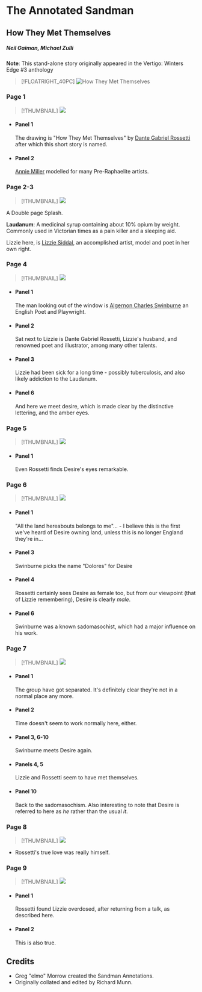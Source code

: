 # The Annotated Sandman

## How They Met Themselves

##### Neil Gaiman, Michael Zulli

**Note**: This stand-alone story originally appeared in the Vertigo: Winters Edge #3 anthology

> [!FLOATRIGHT_40PC] ![How They Met Themselves](images/HowTheyMetThemselves.jpg)

### Page 1

> [!THUMBNAIL] ![](thumbnails/sandman-how-met/page01.jpg)

- #### Panel 1

  The drawing is "How They Met Themselves" by [Dante Gabriel Rossetti](https://en.wikipedia.org/wiki/Dante_Gabriel_Rossetti) after which this short story is named.

- #### Panel 2

  [Annie Miller](https://en.wikipedia.org/wiki/Annie_Miller) modelled for many Pre-Raphaelite artists.

### Page 2-3

> [!THUMBNAIL] ![](thumbnails/sandman-how-met/page02-03.jpg)

A Double page Splash.

**Laudanum**: A medicinal syrup containing about 10% opium by weight. Commonly used in Victorian times as a pain killer and a sleeping aid.

Lizzie here, is [Lizzie Siddal](https://en.wikipedia.org/wiki/Elizabeth_Siddal), an accomplished artist, model and poet in her own right.

### Page 4

> [!THUMBNAIL] ![](thumbnails/sandman-how-met/page04.jpg)

- #### Panel 1

  The man looking out of the window is [Algernon Charles Swinburne](https://en.wikipedia.org/wiki/Algernon_Charles_Swinburne) an English Poet and Playwright.

- #### Panel 2

  Sat next to Lizzie is Dante Gabriel Rossetti, Lizzie's husband, and renowned poet and illustrator, among many other talents.

- #### Panel 3

  Lizzie had been sick for a long time - possibly tuberculosis, and also likely addiction to the Laudanum.

- #### Panel 6
  And here we meet desire, which is made clear by the distinctive lettering, and the amber eyes.

### Page 5

> [!THUMBNAIL] ![](thumbnails/sandman-how-met/page05.jpg)

- #### Panel 1
  Even Rossetti finds Desire's eyes remarkable.

### Page 6

> [!THUMBNAIL] ![](thumbnails/sandman-how-met/page06.jpg)

- #### Panel 1

  "All the land hereabouts belongs to me"... - I believe this is the first we've heard of Desire owning land, unless this is no longer England they're in...

- #### Panel 3

  Swinburne picks the name "Dolores" for Desire

- #### Panel 4

  Rossetti certainly sees Desire as female too, but from our viewpoint (that of Lizzie remembering), Desire is clearly _male_.

- #### Panel 6
  Swinburne was a known sadomasochist, which had a major influence on his work.

### Page 7

> [!THUMBNAIL] ![](thumbnails/sandman-how-met/page07.jpg)

- #### Panel 1

  The group have got separated. It's definitely clear they're not in a normal place any more.

- #### Panel 2

  Time doesn't seem to work normally here, either.

- #### Panel 3, 6-10

  Swinburne meets Desire again.

- #### Panels 4, 5

  Lizzie and Rossetti seem to have met themselves.

- #### Panel 10
  Back to the sadomasochism. Also interesting to note that Desire is referred to here as _he_ rather than the usual _it_.

### Page 8

> [!THUMBNAIL] ![](thumbnails/sandman-how-met/page08.jpg)

- Rossetti's true love was really himself.

### Page 9

> [!THUMBNAIL] ![](thumbnails/sandman-how-met/page09.jpg)

- #### Panel 1

  Rossetti found Lizzie overdosed, after returning from a talk, as described here.

- #### Panel 2
  This is also true.

## Credits

- Greg "elmo" Morrow created the Sandman Annotations.
- Originally collated and edited by Richard Munn.
